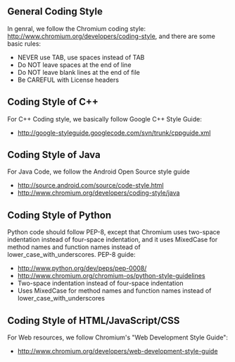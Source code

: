 ## General Coding Style
In genral, we follow the Chromium coding style: http://www.chromium.org/developers/coding-style, and there are some basic rules:
 * NEVER use TAB, use spaces instead of TAB
 * Do NOT leave spaces at the end of line
 * Do NOT leave blank lines at the end of file
 * Be CAREFUL with License headers

## Coding Style of C++ 
For C++ Coding style, we basically follow Google C++ Style Guide:
 * http://google-styleguide.googlecode.com/svn/trunk/cppguide.xml 

## Coding Style of Java
For Java Code, we follow the Android Open Source style guide 
 * http://source.android.com/source/code-style.html
 * http://www.chromium.org/developers/coding-style/java

## Coding Style of Python
Python code should follow PEP-8, except that Chromium uses two-space indentation instead of four-space indentation, and it uses MixedCase for method names and function names instead of lower_case_with_underscores.  PEP-8 guide:
 * http://www.python.org/dev/peps/pep-0008/
 * http://www.chromium.org/chromium-os/python-style-guidelines
 * Two-space indentation instead of four-space indentation
 * Uses MixedCase for method names and function names instead of lower_case_with_underscores

## Coding Style of HTML/JavaScript/CSS
For Web resources, we follow Chromium's "Web Development Style Guide":
 * http://www.chromium.org/developers/web-development-style-guide